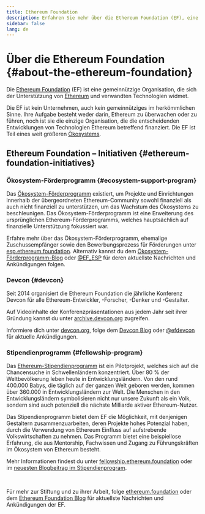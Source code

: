 ```yaml
---
title: Ethereum Foundation
description: Erfahren Sie mehr über die Ethereum Foundation (EF), eine gemeinnützige Organisation, die sich der Förderung von Ethereum und verwandten Technologien widmet.
sidebar: false
lang: de
---
```


# Über die Ethereum Foundation {#about-the-ethereum-foundation}

<Logo/>

Die [Ethereum Foundation](http://ethereum.foundation/) (EF) ist eine gemeinnützige Organisation, die sich der Unterstützung von [Ethereum](/what-is-ethereum/) und verwandten Technologien widmet.

Die EF ist kein Unternehmen, auch kein gemeinnütziges im herkömmlichen Sinne. Ihre Aufgabe besteht weder darin, Ethereum zu überwachen oder zu führen, noch ist sie die einzige Organisation, die die entscheidenden Entwicklungen von Technologien Ethereum betreffend finanziert. Die EF ist Teil eines weit größeren [Ökosystems](/community/).

## Ethereum Foundation – Initiativen {#ethereum-foundation-initiatives}

### Ökosystem-Förderprogramm {#ecosystem-support-program}

Das [Ökosystem-Förderprogramm](https://esp.ethereum.foundation/) existiert, um Projekte und Einrichtungen innerhalb der übergeordneten Ethereum-Community sowohl finanziell als auch nicht finanziell zu unterstützen, um das Wachstum des Ökosystems zu beschleunigen. Das Ökosystem-Förderprogramm ist eine Erweiterung des ursprünglichen Ethereum-Förderprogramms, welches hauptsächlich auf finanzielle Unterstützung fokussiert war.

Erfahre mehr über das Ökosystem-Förderprogramm, ehemalige Zuschussempfänger sowie den Bewerbungsprozess für Förderungen unter [esp.ethereum.foundation](https://esp.ethereum.foundation/). Alternativ kannst du dem [Ökosystem-Förderprogramm-Blog](https://blog.ethereum.org/category/ecosystem-support-program/) oder [@EF_ESP](https://twitter.com/EF_ESP) für deren aktuellste Nachrichten und Ankündigungen folgen.

### Devcon {#devcon}

Seit 2014 organisiert die Ethereum Foundation die jährliche Konferenz Devcon für alle Ethereum-Entwickler, -Forscher, -Denker und -Gestalter.

Auf Videoinhalte der Konferenzpräsentationen aus jedem Jahr seit ihrer Gründung kannst du unter [archive.devcon.org](https://archive.devcon.org/) zugreifen.

Informiere dich unter [devcon.org](https://devcon.org/), folge dem [Devcon Blog](https://blog.ethereum.org/category/devcon/) oder [@efdevcon](https://twitter.com/EFDevcon) für aktuelle Ankündigungen.

### Stipendienprogramm {#fellowship-program}

Das [ Ethereum-Stipendienprogramm](https://fellowship.ethereum.foundation/) ist ein Pilotprojekt, welches sich auf die Chancensuche in Schwellenländern konzentriert. Über 80 % der Weltbevölkerung leben heute in Entwicklungsländern. Von den rund 400.000 Babys, die täglich auf der ganzen Welt geboren werden, kommen über 360.000 in Entwicklungsländern zur Welt. Die Menschen in den Entwicklungsländern symbolisieren nicht nur unsere Zukunft als ein Volk, sondern sind auch potenziell die nächste Milliarde aktiver Ethereum-Nutzer.

Das Stipendienprogramm bietet dem EF die Möglichkeit, mit denjenigen Gestaltern zusammenzuarbeiten, deren Projekte hohes Potenzial haben, durch die Verwendung von Ethereum Einfluss auf aufstrebende Volkswirtschaften zu nehmen. Das Programm bietet eine beispiellose Erfahrung, die aus Mentorship, Fachwissen und Zugang zu Führungskräften im Ökosystem von Ethereum besteht.

Mehr Informationen findest du unter [fellowship.ethereum.foundation](https://fellowship.ethereum.foundation/) oder im [neuesten Blogbeitrag im Stipendienprogram](https://blog.ethereum.org/2021/05/07/ethereum-for-the-next-billion/).

<br/>

Für mehr zur Stiftung und zu ihrer Arbeit, folge [ethereum.foundation](http://ethereum.foundation/) oder dem [Ethereum Foundation Blog](https://blog.ethereum.org/) für aktuellste Nachrichten und Ankündigungen der EF.
